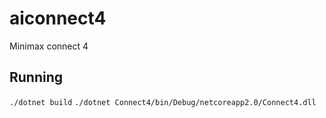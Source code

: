 # aiconnect4
Minimax connect 4

## Running
`./dotnet build`
`./dotnet Connect4/bin/Debug/netcoreapp2.0/Connect4.dll`